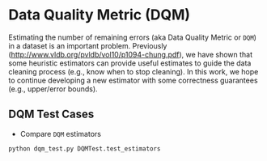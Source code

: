 # Data Quality Metric (DQM)
Estimating the number of remaining errors (aka Data Quality Metric or `DQM`) in a dataset is an important problem. Previously (http://www.vldb.org/pvldb/vol10/p1094-chung.pdf), we have shown that some heuristic estimators can provide useful estimates to guide the data cleaning process (e.g., know when to stop cleaning). In this work, we hope to continue developing a new estimator with some correctness guarantees (e.g., upper/error bounds).

## DQM Test Cases
* Compare `DQM` estimators
```python
python dqm_test.py DQMTest.test_estimators
```
